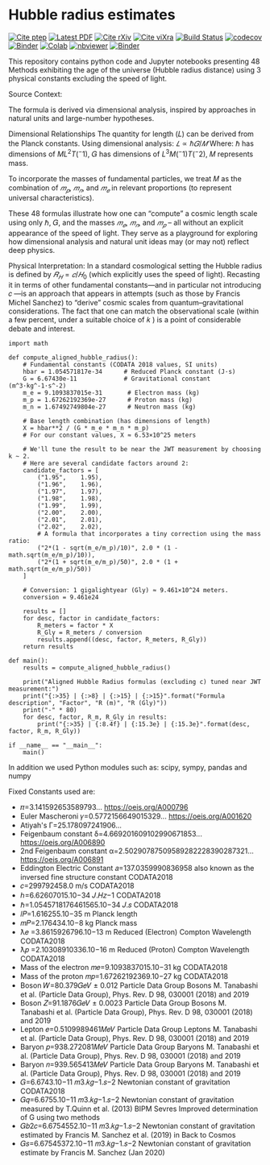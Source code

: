 # Hubble radius estimates

[![Cite ptep](https://img.shields.io/badge/PP-57-12-yellow.svg?style=flat)](http://www.ptep-online.com/2019/PP-57-12.PDF)
[![Latest PDF](https://img.shields.io/badge/PDF-latest-red.svg?style=flat)](http://www.ptep-online.com/2019/PP-57-12.PDF)
[![Cite rXiv](https://img.shields.io/badge/rXiv-1904.0218-orange.svg?style=flat)](http://rxiv.org/abs/1904.0218)
[![Cite viXra](https://img.shields.io/badge/viXra-1811.0146-green.svg?style=flat)](http://vixra.org/pdf/1811.0146v8.pdf)
[![Build Status](https://travis-ci.org/LaGuer/hubble-radius.svg?branch=master)](https://travis-ci.org/LaGuer/hubble-radius) 
[![codecov](https://codecov.io/gh/LaGuer/hubble-radius/branch/master/graph/badge.svg)](https://codecov.io/gh/LaGuer/hubble-radius)
[![Binder](https://mybinder.org/badge_logo.svg)](https://mybinder.org/v2/gh/LaGuer/hubble-radius/master)
[![Colab](https://colab.research.google.com/assets/colab-badge.svg)](https://colab.research.google.com/github/laguer/universe-age/blob/master/universe-age.ipynb)
[![nbviewer](https://img.shields.io/badge/view%20on-nbviewer-brightgreen.svg)](https://nbviewer.jupyter.org/github/LaGuer/hubble-radius/blob/master/hubble-radius.ipynb)
[![Binder](https://mybinder.org/badge.svg)](https://mybinder.org/v2/gh/LaGuer/hubble-radius/master?urlpath=lab%2Ftree%2Fhubble-radius-new.ipynb)

This repository contains python code and Jupyter notebooks presenting 48 Methods exhibiting the age of the universe (Hubble radius distance) using 3 physical constants excluding the speed of light.

Source Context:

The formula is derived via dimensional analysis, inspired by approaches in natural units and large-number hypotheses.

Dimensional Relationships
The quantity for length (𝐿) can be derived from the Planck constants. Using dimensional analysis:
$𝐿 ∝ ℏ𝐺 / 𝑀$
Where:
ℏ has dimensions of $ML^2T(^−1)$,
𝐺 has dimensions of $L^3M(^−1)T(^−2)$,
𝑀 represents mass.

To incorporate the masses of fundamental particles, we treat 
𝑀 as the combination of 
$𝑚_𝑝$, $𝑚_𝑛$, and $𝑚_𝑒$ in relevant proportions (to represent universal characteristics).

These 48 formulas illustrate how one can “compute” a cosmic length scale using only ℏ, 𝐺, and the masses $𝑚_𝑒$, $𝑚_𝑛$, and $𝑚_𝑝$
 – all without an explicit appearance of the speed of light. They serve as a playground for exploring how dimensional analysis and natural unit ideas may (or may not) reflect deep physics.

Physical Interpretation: In a standard cosmological setting the Hubble radius is defined by 
$𝑅_𝐻 = 𝑐/𝐻_0$
 (which explicitly uses the speed of light). Recasting it in terms of other fundamental constants—and in particular not introducing 
𝑐
—is an approach that appears in attempts (such as those by Francis Michel Sanchez) to “derive” cosmic scales from quantum–gravitational considerations. The fact that one can match the observational scale (within a few percent, under a suitable choice of 
𝑘
) is a point of considerable debate and interest.
 
```
import math

def compute_aligned_hubble_radius():
    # Fundamental constants (CODATA 2018 values, SI units)
    hbar = 1.054571817e-34      # Reduced Planck constant (J·s)
    G = 6.67430e-11             # Gravitational constant (m^3·kg^-1·s^-2)
    m_e = 9.1093837015e-31       # Electron mass (kg)
    m_p = 1.67262192369e-27      # Proton mass (kg)
    m_n = 1.67492749804e-27      # Neutron mass (kg)

    # Base length combination (has dimensions of length)
    X = hbar**2 / (G * m_e * m_n * m_p)
    # For our constant values, X ≈ 6.53×10^25 meters

    # We'll tune the result to be near the JWT measurement by choosing k ~ 2.
    # Here are several candidate factors around 2:
    candidate_factors = [
        ("1.95",    1.95),
        ("1.96",    1.96),
        ("1.97",    1.97),
        ("1.98",    1.98),
        ("1.99",    1.99),
        ("2.00",    2.00),
        ("2.01",    2.01),
        ("2.02",    2.02),
        # A formula that incorporates a tiny correction using the mass ratio:
        ("2*(1 - sqrt(m_e/m_p)/10)", 2.0 * (1 - math.sqrt(m_e/m_p)/10)),
        ("2*(1 + sqrt(m_e/m_p)/50)", 2.0 * (1 + math.sqrt(m_e/m_p)/50))
    ]
    
    # Conversion: 1 gigalightyear (Gly) ≈ 9.461×10^24 meters.
    conversion = 9.461e24

    results = []
    for desc, factor in candidate_factors:
        R_meters = factor * X
        R_Gly = R_meters / conversion
        results.append((desc, factor, R_meters, R_Gly))
    return results

def main():
    results = compute_aligned_hubble_radius()
    
    print("Aligned Hubble Radius formulas (excluding c) tuned near JWT measurement:")
    print("{:>35} | {:>8} | {:>15} | {:>15}".format("Formula description", "Factor", "R (m)", "R (Gly)"))
    print("-" * 80)
    for desc, factor, R_m, R_Gly in results:
        print("{:>35} | {:8.4f} | {:15.3e} | {:15.3e}".format(desc, factor, R_m, R_Gly))
    
if __name__ == "__main__":
    main()

```


In addition we used Python modules such as: scipy, sympy, pandas and numpy

Fixed Constants used are:

* 𝜋=3.141592653589793... https://oeis.org/A000796
* Euler Mascheroni  𝛾=0.5772156649015329... https://oeis.org/A001620
* Atiyah's  Γ=25.178097241906... 
* Feigenbaum constant δ=4.669201609102990671853... https://oeis.org/A006890
* 2nd Feigenbaum constant α=2.50290787509589282228390287321... https://oeis.org/A006891
* Eddington Electric Constant  𝑎=137.0359990836958  also known as the inversed fine structure constant CODATA2018
* 𝑐=299792458.0  m/s CODATA2018
* ℎ=6.62607015.10−34   𝐽.𝐻𝑧−1  CODATA2018
* ℏ=1.0545718176461565.10−34   𝐽.𝑠  CODATA2018
* 𝑙𝑃=1.616255.10−35  m Planck length
* 𝑚𝑃=2.176434.10−8  kg Planck mass
* ƛ𝑒 =3.8615926796.10−13 m Reduced (Electron) Compton Wavelength CODATA2018
* ƛ𝑝 =2.10308910336.10−16 m Reduced (Proton) Compton Wavelength CODATA2018
* Mass of the electron  𝑚𝑒=9.1093837015.10−31  kg CODATA2018
* Mass of the proton  𝑚𝑝=1.67262192369.10−27  kg CODATA2018
* Boson  𝑊=80.379𝐺𝑒𝑉  ± 0.012 Particle Data Group Bosons M. Tanabashi et al. (Particle Data Group), Phys. Rev. D 98, 030001 (2018) and 2019
* Boson  𝑍=91.1876𝐺𝑒𝑉  ± 0.0023 Particle Data Group Bosons M. Tanabashi et al. (Particle Data Group), Phys. Rev. D 98, 030001 (2018) and 2019
* Lepton  𝑒=0.5109989461𝑀𝑒𝑉  Particle Data Group Leptons M. Tanabashi et al. (Particle Data Group), Phys. Rev. D 98, 030001 (2018) and 2019
* Baryon  𝑝=938.272081𝑀𝑒𝑉  Particle Data Group Baryons M. Tanabashi et al. (Particle Data Group), Phys. Rev. D 98, 030001 (2018) and 2019
* Baryon  𝑛=939.565413𝑀𝑒𝑉  Particle Data Group Baryons M. Tanabashi et al. (Particle Data Group), Phys. Rev. D 98, 030001 (2018) and 2019
* 𝐺=6.6743.10−11   𝑚3.𝑘𝑔−1.𝑠−2  Newtonian constant of gravitation CODATA2018
* 𝐺𝑞=6.6755.10−11   𝑚3.𝑘𝑔−1.𝑠−2  Newtonian constant of gravitation measured by T.Quinn et al. (2013) BIPM Sevres Improved determination of G using two methods
* 𝐺𝑏2𝑐=6.6754552.10−11   𝑚3.𝑘𝑔−1.𝑠−2  Newtonian constant of gravitation estimated by Francis M. Sanchez et al. (2019) in Back to Cosmos
* 𝐺𝑠=6.67545372.10−11   𝑚3.𝑘𝑔−1.𝑠−2  Newtonian constant of gravitation estimate by Francis M. Sanchez (Jan 2020)
